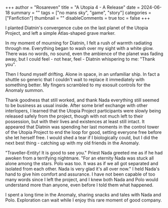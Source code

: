 +++
author = "Rosareven"
title = "A Utopia 4 - A Release"
date = 2024-06-18
summary = ""
tags = ["no mans sky", "game", "story"]
categories = ["Fanfiction"]
thumbnail = ""
disableComments = true
toc = false
+++

I planted Diatnin's convergence cube on the last planet of the Utopia Project, and left a simple Atlas-shaped grave marker.

In my moment of mourning for Diatnin, I felt a rush of warmth radiating through me. Everything began to wash over my sight with a white glow. There was no words, no sound, even the ambience of the planet was fading away, but I could feel - not hear, feel - Diatnin whispering to me: "Thank you".

Then I found myself drifting. Alone in space, in an unfamiliar ship. In fact a shuttle so generic that I couldn't wait to replace it immediately with something better. My fingers scrambled to my exosuit controls for the Anomaly summon.

Thank goodness that still worked, and thank Nada everything still seemed to be business as usual inside. After some brief exchange with other interlopers, I learned that the Utopia Project participants were slowly being released safely from the project, though with not much left to their possession, but with their lives and existences at least still intact. It appeared that Diatnin was spending her last moments in the control tower of the Utopia Project to end the loop for good, setting everyone free before she let herself free. I would shed a tear if I biologically could, but I did the next best thing - catching up with my old friends in the Anomaly.

"Traveller-Entity! It is good to see you." Priest Nada greeted me as if he had awoken from a terrifying nightmare. "For an eternity Nada was stuck all alone among the stars. Polo was too. It was as if we all got separated and isolated from each other. Nada is very glad it's all over now." I held Nada's hand to give him comfort and assurance. I have not been capable of too many words since I left the project, and I knew both Nada and Polo would understand more than anyone, even before I told them what happened. 

I spent a long time in the Anomaly, sharing snacks and tales with Nada and Polo. Exploration can wait while I enjoy this rare moment of good company.